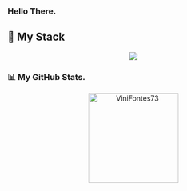 ### Hello There. 
## 🚀 My Stack

<p align="center">
  <a href="https://skillicons.dev">
    <img src="https://skillicons.dev/icons?i=git,java,js,py,mysql,css,html,figma,vscode,bootstrap,spring,postman" />
  </a>
</p>

### 📊 My GitHub Stats.
<div align="center">
<img height="180em" src="https://github-readme-stats.vercel.app/api/top-langs?username=ViniFontes73&show_icons=true&locale=en&layout=compact&theme=bear" alt="ViniFontes73" />

</div>
